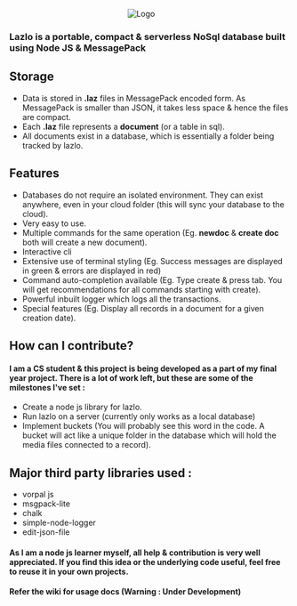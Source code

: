 &nbsp;&nbsp;&nbsp;&nbsp;&nbsp;&nbsp;&nbsp;&nbsp;&nbsp;&nbsp;&nbsp;&nbsp;&nbsp;&nbsp;&nbsp;&nbsp;&nbsp;&nbsp;&nbsp;&nbsp;&nbsp;&nbsp;&nbsp;&nbsp;&nbsp;&nbsp;&nbsp;&nbsp;&nbsp;&nbsp;&nbsp;&nbsp;&nbsp;&nbsp;&nbsp;&nbsp;&nbsp;&nbsp;&nbsp;&nbsp;&nbsp;&nbsp;&nbsp;&nbsp;&nbsp;&nbsp;&nbsp;&nbsp;&nbsp;&nbsp;&nbsp;&nbsp;&nbsp;&nbsp;![Logo](http://www.auplod.com/u/plaudob1d7a.png)

### Lazlo is a portable, compact & serverless NoSql database built using Node JS & MessagePack

## Storage
* Data is stored in **.laz** files in MessagePack encoded form. As MessagePack is smaller than JSON, it takes less space & hence the files are compact.
* Each **.laz** file represents a **document** (or a table in sql).
* All documents exist in a database, which is essentially a folder being tracked by lazlo.

## Features
* Databases do not require an isolated environment. They can exist anywhere, even in your cloud folder (this will sync your database to the cloud).
* Very easy to use.
* Multiple commands for the same operation (Eg. **newdoc** & **create doc** both will create a new document).
* Interactive cli
* Extensive use of terminal styling (Eg. Success messages are displayed in green & errors are displayed in red)
* Command auto-completion available (Eg. Type create & press tab. You will get recommendations for all commands starting with create).
* Powerful inbuilt logger which logs all the transactions.
* Special features (Eg. Display all records in a document for a given creation date).

## How can I contribute?
#### I am a CS student & this project is being developed as a part of my final year project. There is a lot of work left, but these are some of the milestones I've set :
* Create a node js library for lazlo.
* Run lazlo on a server (currently only works as a local database)
* Implement buckets (You will probably see this word in the code. A bucket will act like a unique folder in the database which will hold the media files connected to a record).

## Major third party libraries used :
* vorpal js
* msgpack-lite
* chalk
* simple-node-logger
* edit-json-file

#### As I am a node js learner myself, all help & contribution is very well appreciated. If you find this idea or the underlying code useful, feel free to reuse it in your own projects.

#### Refer the wiki for usage docs (Warning : Under Development)
